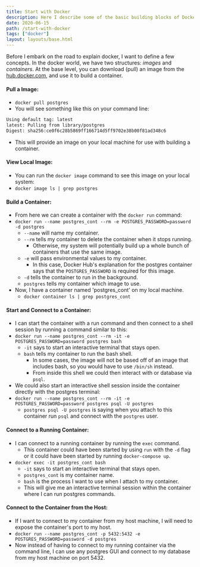 ```yaml
---
title: Start with Docker
description: Here I describe some of the basic building blocks of Docker and how to get started using it. This post outlines tips for using images and building containers. In addition, it displays other docker-related tips.
date: 2020-06-15
path: /start-with-docker
tags: ["docker"]
layout: layouts/base.html
---
```


Before I embark on the road to explain docker, I want to define a few concepts. In the docker world, we have two structures: _images_ and _containers_. At the base level, you can download (pull) an image from the [hub.docker.com](https://hub.docker.com), and use it to build a container.

#### Pull a Image:

- `docker pull postgres`
- You will see something like this on your command line:

```bash
Using default tag: latest
latest: Pulling from library/postgres
Digest: sha256:ce0f6c28b5869ff166714d5ff9702e38b00f81ad348c6
```

- This will provide an image on your local machine for use with building a container.

#### View Local Image:
* You can run the `docker image` command to see this image on your local system:
* `docker image ls | grep postgres`

#### Build a Container:

- From here we can create a container with the `docker run` command:
- `docker run --name postgres_cont --rm -e POSTGRES_PASSWORD=password -d postgres`
  - `--name` will name my container.
  - `--rm` tells my container to delete the container when it stops running.
      - Otherwise, my system will potentially build up a whole bunch of containers that use the same image.
  - `-e` will pass environmental values to my container.
      - In this case, Docker Hub's explanation for the postgres container says that the `POSTGRES_PASSWORD` is required for this image.
  - `-d` tells the container to run in the background.
  - `postgres` tells my container which image to use.
- Now, I have a container named 'postgres_cont' on my local machine.
  - `docker container ls | grep postgres_cont`

#### Start and Connect to a Container:
- I can start the container with a run command and then connect to a shell session by running a command similar to this:
- `docker run --name postgres_cont --rm -it -e POSTGRES_PASSWORD=password postgres bash`
  - `-it` says to start an interactive terminal that stays open.
  - `bash` tells my container to run the bash shell.
      - In some cases, the image will not be based off of an image that includes bash, so you would have to use `/bin/sh` instead.
    - From inside this shell we could then interact with or database via `psql`.
- We could also start an interactive shell session inside the container directly with the postgres terminal:
- `docker run --name postgres_cont --rm -it -e POSTGRES_PASSWORD=password postgres psql -U postgres`
  - `postgres psql -U postgres` is saying when you attach to this container run `psql` and connect with the `postgres` user.

#### Connect to a Running Container:

- I can connect to a running container by running the `exec` command.
    - This container could have been started by using `run` with the `-d` flag or it could have been started by running `docker-compose up`.
- `docker exec -it postgres_cont bash`
  - `-it` says to start an interactive terminal that stays open.
  - `postgres_cont` is my container name.
  - `bash` is the process I want to use when I attach to my container.
  - This will give me an interactive terminal session within the container where I can run postgres commands.

#### Connect to the Container from the Host:
- If I want to connect to my container from my host machine, I will need to expose the container's port to my host.
- `docker run --name postgres_cont -p 5432:5432 -e POSTGRES_PASSWORD=password -d postgres`
- Now instead of having to connect to my running container via the command line, I can use any postgres GUI and connect to my database from my host machine on port 5432.
